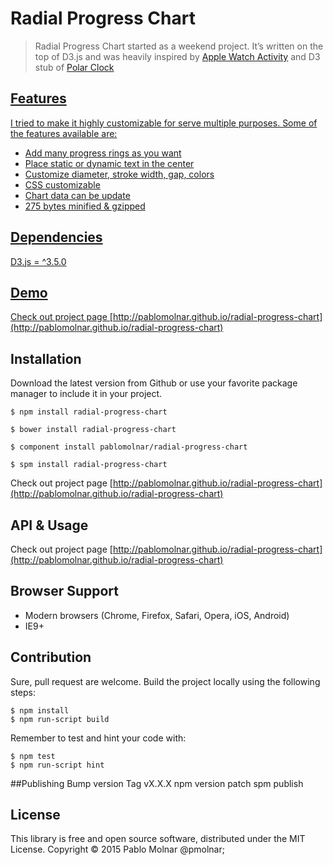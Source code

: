 # Radial Progress Chart

> Radial Progress Chart started as a weekend project. It’s written on the top of D3.js and was heavily inspired by <a href="https://www.apple.com/watch/health-and-fitness/">Apple Watch Activity</a> and D3 stub of <a href="http://bl.ocks.org/mbostock/1096355">Polar Clock

## Features

I tried to make it highly customizable for serve multiple purposes. Some of the features available are:

- Add many progress rings as you want
- Place static or dynamic text in the center
- Customize diameter, stroke width, gap, colors
- CSS customizable
- Chart data can be update
- 275 bytes minified & gzipped

## Dependencies

D3.js = ^3.5.0

## Demo

Check out project page [http://pablomolnar.github.io/radial-progress-chart](http://pablomolnar.github.io/radial-progress-chart)

## Installation

Download the latest version from Github or use your favorite package manager to include it in your project.

    $ npm install radial-progress-chart

    $ bower install radial-progress-chart

    $ component install pablomolnar/radial-progress-chart
    
    $ spm install radial-progress-chart

Check out project page [http://pablomolnar.github.io/radial-progress-chart](http://pablomolnar.github.io/radial-progress-chart)

## API & Usage

Check out project page [http://pablomolnar.github.io/radial-progress-chart](http://pablomolnar.github.io/radial-progress-chart)

## Browser Support

- Modern browsers (Chrome, Firefox, Safari, Opera, iOS, Android)
- IE9+

## Contribution
Sure, pull request are welcome. Build the project locally using the following steps:

    $ npm install
    $ npm run-script build
    
Remember to test and hint your code with:

    $ npm test
    $ npm run-script hint    

##Publishing
Bump version
Tag vX.X.X
npm version patch
spm publish

## License
This library is free and open source software, distributed under the MIT License.
Copyright © 2015 Pablo Molnar @pmolnar;
